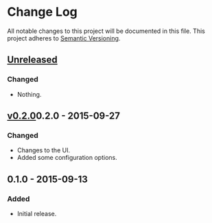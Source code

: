 # Change Log
All notable changes to this project will be documented in this file.
This project adheres to [Semantic Versioning](http://semver.org/).

## [Unreleased][unreleased]
### Changed
- Nothing.

## [v0.2.0]0.2.0 - 2015-09-27
### Changed
- Changes to the UI.
- Added some configuration options.


## 0.1.0 - 2015-09-13
### Added
- Initial release.

[v0.2.0]: https://github.com/MasterAM/meteor-lag-console/compare/v0.1.0...v0.2.0
[unreleased]: https://github.com/MasterAM/meteor-lag-console/compare/v0.1.0...HEAD
